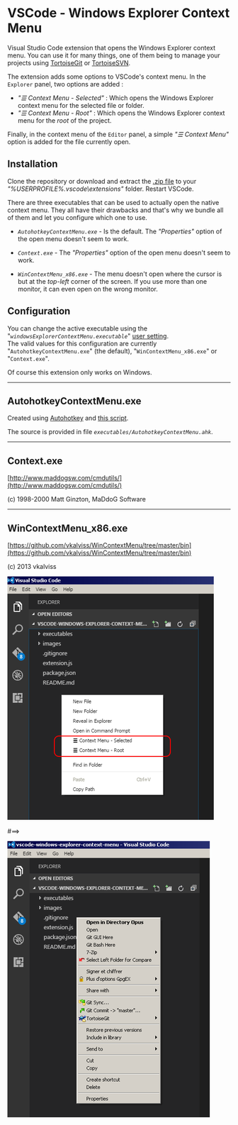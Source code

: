 # VSCode - Windows Explorer Context Menu

Visual Studio Code extension that opens the Windows Explorer context menu. You can use it for many things, one of them being 
to manage your projects using [TortoiseGit](https://tortoisegit.org/) or [TortoiseSVN](https://tortoisesvn.net/).

The extension adds some options to VSCode's context menu. In the `Explorer` panel, two options are added :

* *"☰ Context Menu - Selected"*  : Which opens the Windows Explorer context menu for the selected file or folder.
* *"☰ Context Menu - Root"*  : Which opens the Windows Explorer context menu for the *root* of the project.

Finally, in the context menu of the `Editor` panel, a simple *"☰ Context Menu"* option is added for the file currently open.

## Installation

Clone the repository or download and extract the [.zip file](https://github.com/electrotype/vscode-windows-explorer-context-menu/archive/master.zip) to your
*"%USERPROFILE%\.vscode\extensions"* folder. Restart VSCode.

There are three executables that can be used to actually open the native context menu. They all have their
drawbacks and that's why we bundle all of them and let you configure which one to use.

- *`AutohotkeyContextMenu.exe`* - Is the default. The *"Properties"* option of the open menu doesn't seem to work.

- *`Context.exe`* - The *"Properties"* option of the open menu doesn't seem to work.

- *`WinContextMenu_x86.exe`* - The menu doesn't open where the cursor is but at the *top-left* corner of the screen. If you use
more than one monitor, it can even open on the wrong monitor.

## Configuration
You can change the active executable using the "*`windowsExplorerContextMenu.executable`*" [user setting](https://code.visualstudio.com/Docs/customization/userandworkspace).  
The valid values for this configuration are currently "`AutohotkeyContextMenu.exe`" (the default), "`WinContextMenu_x86.exe`" or "`Context.exe`".

Of course this extension only works on Windows.

----------------------

## AutohotkeyContextMenu.exe

Created using [Autohotkey](https://autohotkey.com) and [this script](https://autohotkey.com/board/topic/89281-ahk-l-shell-context-menu/).

The source is provided in file *`executables/AutohotkeyContextMenu.ahk`*.

----------------------

## Context.exe

[http://www.maddogsw.com/cmdutils/](http://www.maddogsw.com/cmdutils/)

(c) 1998-2000 Matt Ginzton, MaDdoG Software

----------------------

## WinContextMenu_x86.exe

[https://github.com/vkalviss/WinContextMenu/tree/master/bin](https://github.com/vkalviss/WinContextMenu/tree/master/bin)

(c) 2013 vkalviss



![](https://github.com/electrotype/vscode-windows-explorer-context-menu/blob/master/images/cm1.png)

#==>

![](https://github.com/electrotype/vscode-windows-explorer-context-menu/blob/master/images/cm2.png)


